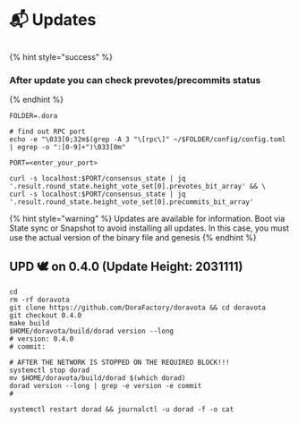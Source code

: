 # 📬 Updates

##

{% hint style="success" %}
### After update you can check prevotes/precommits status
{% endhint %}

```shell
FOLDER=.dora

# find out RPC port
echo -e "\033[0;32m$(grep -A 3 "\[rpc\]" ~/$FOLDER/config/config.toml | egrep -o ":[0-9]+")\033[0m"

PORT=<enter_your_port>

curl -s localhost:$PORT/consensus_state | jq '.result.round_state.height_vote_set[0].prevotes_bit_array' && \
curl -s localhost:$PORT/consensus_state | jq '.result.round_state.height_vote_set[0].precommits_bit_array'
```

{% hint style="warning" %}
Updates are available for information. Boot via State sync or Snapshot to avoid installing all updates. In this case, you must use the actual version of the binary file and genesis
{% endhint %}



## UPD 🕊 on 0.4.0 (Update Height: 2031111)

```shell
cd
rm -rf doravota
git clone https://github.com/DoraFactory/doravota && cd doravota
git checkout 0.4.0
make build
$HOME/doravota/build/dorad version --long
# version: 0.4.0
# commit: 

# AFTER THE NETWORK IS STOPPED ON THE REQUIRED BLOCK!!!
systemctl stop dorad
mv $HOME/doravota/build/dorad $(which dorad)
dorad version --long | grep -e version -e commit
# 

systemctl restart dorad && journalctl -u dorad -f -o cat
```

